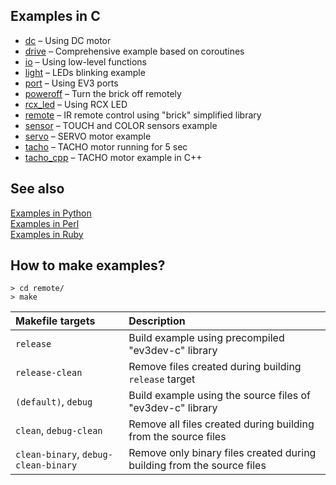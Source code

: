 ## Examples in C

- [dc](http://in4lio.github.io/ev3dev-c/dc_8c-example.html) – Using DC motor
- [drive](http://in4lio.github.io/ev3dev-c/drive_8c-example.html) – Сomprehensive example based on coroutines
- [io](http://in4lio.github.io/ev3dev-c/io_8c-example.html) – Using low-level functions
- [light](http://in4lio.github.io/ev3dev-c/light_8c-example.html) – LEDs blinking example
- [port](http://in4lio.github.io/ev3dev-c/port_8c-example.html) – Using EV3 ports
- [poweroff](http://in4lio.github.io/ev3dev-c/poweroff_8c-example.html) – Turn the brick off remotely
- [rcx_led](http://in4lio.github.io/ev3dev-c/rcx_led_8c-example.html) – Using RCX LED
- [remote](http://in4lio.github.io/ev3dev-c/remote_8c-example.html) – IR remote control using "brick" simplified library
- [sensor](http://in4lio.github.io/ev3dev-c/sensor_8c-example.html) – TOUCH and COLOR sensors example
- [servo](http://in4lio.github.io/ev3dev-c/servo_8c-example.html) – SERVO motor example
- [tacho](http://in4lio.github.io/ev3dev-c/tacho_8c-example.html) – TACHO motor running for 5 sec
- [tacho_cpp](http://in4lio.github.io/ev3dev-c/tacho_8cpp-example.html) – TACHO motor example in C++

## See also

[Examples in Python](../python/ev3dev/eg)<br>
[Examples in Perl](../perl/eg)<br>
[Examples in Ruby](../ruby/eg)

## How to make examples?

```
> cd remote/
> make
```

Makefile targets                     | Description
:---                                 | :---
`release`                            | Build example using precompiled "ev3dev-c" library
`release-clean`                      | Remove files created during building `release` target
`(default)`, `debug`                 | Build example using the source files of "ev3dev-c" library
`clean`, `debug-clean`               | Remove all files created during building from the source files
`clean-binary`, `debug-clean-binary` | Remove only binary files created during building from the source files

